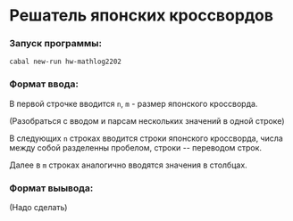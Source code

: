 # Решатель японских кроссвордов

### Запуск программы:

```Console
cabal new-run hw-mathlog2202
```

### Формат ввода:

В первой строчке вводится `n`, `m` - размер японского кроссворда.

(Разобраться с вводом и парсам нескольких значений в одной строке)

В следующих `n` строках вводится строки японского кроссворда, числа между собой разделенны пробелом, строки -- переводом строк.

Далее в `m` строках аналогично вводятся значения в столбцах.



### Формат выывода:

(Надо сделать)


